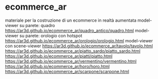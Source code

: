 # ecommerce_ar
materiale per la costruzione di un ecommerce in realtà aumentata
model-viewer su parete: quadro
https://ar3d.github.io/ecommerce_ar/quadro_antico/quadro.html
model-viewer su parete: orologio con hotspot
https://ar3d.github.io/ecommerce_ar/orologio/orologio.html
model-viewer con scene-viewer
https://ar3d.github.io/ecommerce_ar/tavolo/tavolo.html
https://ar3d.github.io/ecommerce_ar/piatto_sardo/piatto_sardo.html
https://ar3d.github.io/ecommerce_ar/piatti/piatto.html
https://ar3d.github.io/ecommerce_ar/vermentino/vermentino.html
https://ar3d.github.io/ecommerce_ar/horo/horo.html
https://ar3d.github.io/ecommerce_ar/scarpone/scarpone.html
